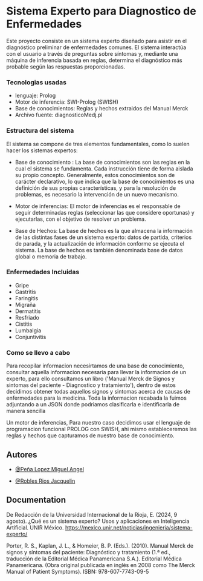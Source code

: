 # Sistema Experto para Diagnostico de Enfermedades 

Este proyecto consiste en un sistema experto diseñado para asistir en el diagnóstico preliminar de enfermedades comunes. El sistema interactúa con el usuario a través de preguntas sobre síntomas y, mediante una máquina de inferencia basada en reglas, determina el diagnóstico más probable según las respuestas proporcionadas.

### Tecnologias usadas

- lenguaje: Prolog
- Motor de inferencia: SWI-Prolog (SWISH)
- Base de conocimientos: Reglas y hechos extraidos del Manual Merck
- Archivo fuente: diagnosticoMedj.pl

### Estructura del sistema
El sistema se compone de tres elementos fundamentales, como lo suelen hacer los sistemas expertos:
- Base de conocimiento : La base de conocimientos son las reglas en la cual el sistema se fundamenta. Cada instrucción tiene de forma aislada su propio concepto. Generalmente, estos conocimientos son de carácter declarativo, lo que indica que la base de conocimientos es una definición de sus propias características, y para la resolución de problemas, es necesario la intervención de un nuevo mecanismo.

- Motor de inferencias: El motor de inferencias es el responsable de seguir determinadas reglas (seleccionar las que considere oportunas) y ejecutarlas, con el objetivo de resolver un problema.

- Base de Hechos: La base de hechos es la que almacena la información de las distintas fases de un sistema experto: datos de partida, criterios de parada, y la actualización de información conforme se ejecuta el sistema. La base de hechos es también denominada base de datos global o memoria de trabajo.

### Enfermedades Incluidas
- Gripe
- Gastritis
- Faringitis
- Migraña
- Dermatitis
- Resfriado
- Cistitis
- Lumbalgia
- Conjuntivitis

### Como se llevo a cabo
Para recopilar informacion necesirtamos de una base de conocimiento, consultar aquella informacion necesaria para llevar la informacion de un experto, para ello consultamos un libro ('Manual Merck de Signos y sintomas del paciente - Diagnostico y tratamiento'),
dentro de estos decidimos obtener todas aquellos signos y sintomas acerca de causas de enfermedades para la medicina. Toda la informacion recabada la fuimos adjuntando a un JSON donde podriamos clasificarla e identificarla de manera sencilla

Un motor de inferencias, Para nuestro caso decidimos usar el lenguaje de programacion funcional PROLOG con SWISH, ahi mismo estableceremos las reglas y hechos que capturamos de nuestro base de conocimiento.



## Autores

- [@Peña Lopez Miguel Angel](https://github.com/KingSplatt)

- [@Robles Rios Jacquelin](https://github.com/jacq1813)
## Documentation

De Redacción de la Universidad Internacional de la Rioja, E. (2024, 9 agosto). ¿Qué es un sistema experto? Usos y aplicaciones en Inteligencia Artificial. UNIR México. https://mexico.unir.net/noticias/ingenieria/sistema-experto/

Porter, R. S., Kaplan, J. L., & Homeier, B. P. (Eds.). (2010). Manual Merck de signos y síntomas del paciente: Diagnóstico y tratamiento (1.ª ed., traducción de la Editorial Médica Panamericana S.A.). Editorial Médica Panamericana. (Obra original publicada en inglés en 2008 como The Merck Manual of Patient Symptoms). ISBN: 978-607-7743-09-5



